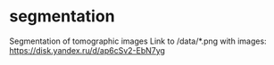 # segmentation
Segmentation of tomographic images
Link to /data/*.png  with images: https://disk.yandex.ru/d/ap6cSv2-EbN7yg
